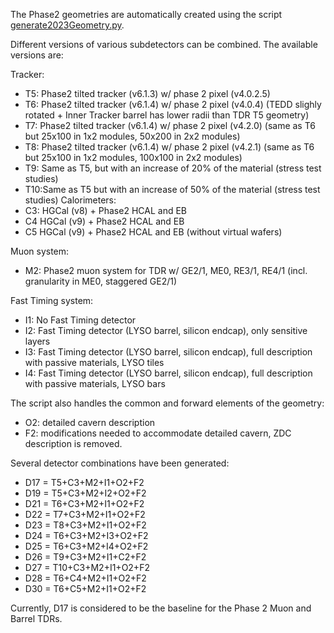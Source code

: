 The Phase2 geometries are automatically created using the script [generate2023Geometry.py](./scripts/generate2023Geometry.py).

Different versions of various subdetectors can be combined. The available versions are:

Tracker:
* T5: Phase2 tilted tracker (v6.1.3) w/ phase 2 pixel (v4.0.2.5) 
* T6: Phase2 tilted tracker (v6.1.4) w/ phase 2 pixel (v4.0.4) (TEDD slighly rotated + Inner Tracker barrel has lower radii than TDR T5 geometry)
* T7: Phase2 tilted tracker (v6.1.4) w/ phase 2 pixel (v4.2.0) (same as T6 but 25x100 in 1x2 modules, 50x200 in 2x2 modules)
* T8: Phase2 tilted tracker (v6.1.4) w/ phase 2 pixel (v4.2.1) (same as T6 but 25x100 in 1x2 modules, 100x100 in 2x2 modules)
* T9: Same as T5, but with an increase of 20% of the material (stress test studies)
* T10:Same as T5 but with an increase of 50% of the material (stress test studies) 
Calorimeters:
* C3: HGCal (v8) + Phase2 HCAL and EB
* C4  HGCal (v9) + Phase2 HCAL and EB
* C5  HGCal (v9) + Phase2 HCAL and EB (without virtual wafers)

Muon system:
* M2: Phase2 muon system for TDR w/ GE2/1, ME0, RE3/1, RE4/1 (incl. granularity in ME0, staggered GE2/1)

Fast Timing system:
* I1: No Fast Timing detector
* I2: Fast Timing detector (LYSO barrel, silicon endcap), only sensitive layers
* I3: Fast Timing detector (LYSO barrel, silicon endcap), full description with passive materials, LYSO tiles
* I4: Fast Timing detector (LYSO barrel, silicon endcap), full description with passive materials, LYSO bars

The script also handles the common and forward elements of the geometry:
* O2: detailed cavern description
* F2: modifications needed to accommodate detailed cavern, ZDC description is removed.

Several detector combinations have been generated:
* D17 = T5+C3+M2+I1+O2+F2 
* D19 = T5+C3+M2+I2+O2+F2 
* D21 = T6+C3+M2+I1+O2+F2 
* D22 = T7+C3+M2+I1+O2+F2 
* D23 = T8+C3+M2+I1+O2+F2 
* D24 = T6+C3+M2+I3+O2+F2 
* D25 = T6+C3+M2+I4+O2+F2 
* D26 = T9+C3+M2+I1+C2+F2
* D27 = T10+C3+M2+I1+O2+F2
* D28 = T6+C4+M2+I1+O2+F2
* D30 = T6+C5+M2+I1+O2+F2

Currently, D17 is considered to be the baseline for the Phase 2 Muon and Barrel TDRs.



